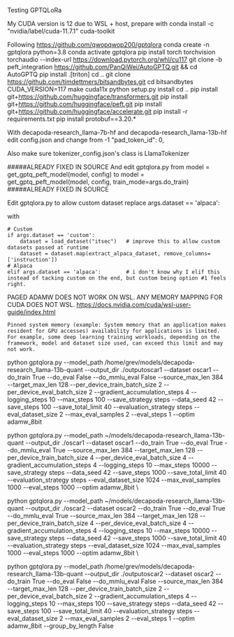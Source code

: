 Testing GPTQLoRa

My CUDA version is 12 due to WSL + host, prepare with
    conda install -c "nvidia/label/cuda-11.7.1" cuda-toolkit


Following https://github.com/qwopqwop200/gptqlora
    conda create -n gptqlora python=3.8
    conda activate gptqlora
    pip install torch torchvision torchaudio --index-url https://download.pytorch.org/whl/cu117
    git clone -b peft_integration https://github.com/PanQiWei/AutoGPTQ.git && cd AutoGPTQ
    pip install .[triton]
    cd ..
    git clone https://github.com/timdettmers/bitsandbytes.git
    cd bitsandbytes
    CUDA_VERSION=117 make cuda11x
    python setup.py install
    cd ..
    pip install git+https://github.com/huggingface/transformers.git
    pip install git+https://github.com/huggingface/peft.git
    pip install git+https://github.com/huggingface/accelerate.git
    pip install -r requirements.txt
    pip install protobuf==3.20.*


With decapoda-research_llama-7b-hf and decapoda-research_llama-13b-hf
edit config.json and change from -1 
      "pad_token_id": 0,

Also make sure tokenizer_config.json's class is
LlamaTokenizer


#####ALREADY FIXED IN SOURCE
And edit gptqlora.py from
            model = get_gptq_peft_model(model, config)
to
            model = get_gptq_peft_model(model, config, train_mode=args.do_train)
#####ALREADY FIXED IN SOURCE



Edit gptqlora.py to allow custom dataset
replace
    args.dataset == 'alpaca':
    
with

    # Custom
    if args.dataset == 'custom':
        dataset = load_dataset("itsec")   # improve this to allow custom datasets passed at runtime
        dataset = dataset.map(extract_alpaca_dataset, remove_columns=['instruction'])
    # Alpaca
    elif args.dataset == 'alpaca':        # i don't know why I elif this instead of tacking custom on the end, but custom being option #1 feels right.


PAGED ADAMW DOES NOT WORK ON WSL. ANY MEMORY MAPPING FOR CUDA DOES NOT WSL.
https://docs.nvidia.com/cuda/wsl-user-guide/index.html

    Pinned system memory (example: System memory that an application makes resident for GPU accesses) availability for applications is limited.
    For example, some deep learning training workloads, depending on the framework, model and dataset size used, can exceed this limit and may not work.


python gptqlora.py     --model_path /home/grev/models/decapoda-research_llama-13b-quant     --output_dir ./outputoscar1     --dataset oscar1     --do_train True     --do_eval False     --do_mmlu_eval False     --source_max_len 384     --target_max_len 128     --per_device_train_batch_size 2     --per_device_eval_batch_size 2     --gradient_accumulation_steps 4     --logging_steps 10     --max_steps 100     --save_strategy steps     --data_seed 42     --save_steps 100     --save_total_limit 40     --evaluation_strategy steps     --eval_dataset_size 2     --max_eval_samples 2     --eval_steps 1     --optim adamw_8bit


python gptqlora.py     --model_path ~/models/decapoda-research_llama-13b-quant     --output_dir ./oscar1     --dataset oscar1     --do_train True     --do_eval True     --do_mmlu_eval True     --source_max_len 384     --target_max_len 128     --per_device_train_batch_size 4     --per_device_eval_batch_size 4     --gradient_accumulation_steps 4     --logging_steps 10     --max_steps 10000     --save_strategy steps     --data_seed 42     --save_steps 1000     --save_total_limit 40     --evaluation_strategy steps     --eval_dataset_size 1024     --max_eval_samples 1000     --eval_steps 1000     --optim adamw_8bit \



python gptqlora.py     --model_path ~/models/decapoda-research_llama-13b-quant     --output_dir ./oscar2     --dataset oscar2     --do_train True     --do_eval True     --do_mmlu_eval True     --source_max_len 384     --target_max_len 128     --per_device_train_batch_size 4     --per_device_eval_batch_size 4     --gradient_accumulation_steps 4     --logging_steps 10     --max_steps 10000     --save_strategy steps     --data_seed 42     --save_steps 1000     --save_total_limit 40     --evaluation_strategy steps     --eval_dataset_size 1024     --max_eval_samples 1000     --eval_steps 1000     --optim adamw_8bit \



python gptqlora.py     --model_path /home/grev/models/decapoda-research_llama-13b-quant     --output_dir ./outputoscar2     --dataset oscar2     --do_train True     --do_eval False     --do_mmlu_eval False     --source_max_len 384     --target_max_len 128     --per_device_train_batch_size 2     --per_device_eval_batch_size 2     --gradient_accumulation_steps 4     --logging_steps 10     --max_steps 100     --save_strategy steps     --data_seed 42     --save_steps 100     --save_total_limit 40     --evaluation_strategy steps     --eval_dataset_size 2     --max_eval_samples 2     --eval_steps 1     --optim adamw_8bit  --group_by_length False


